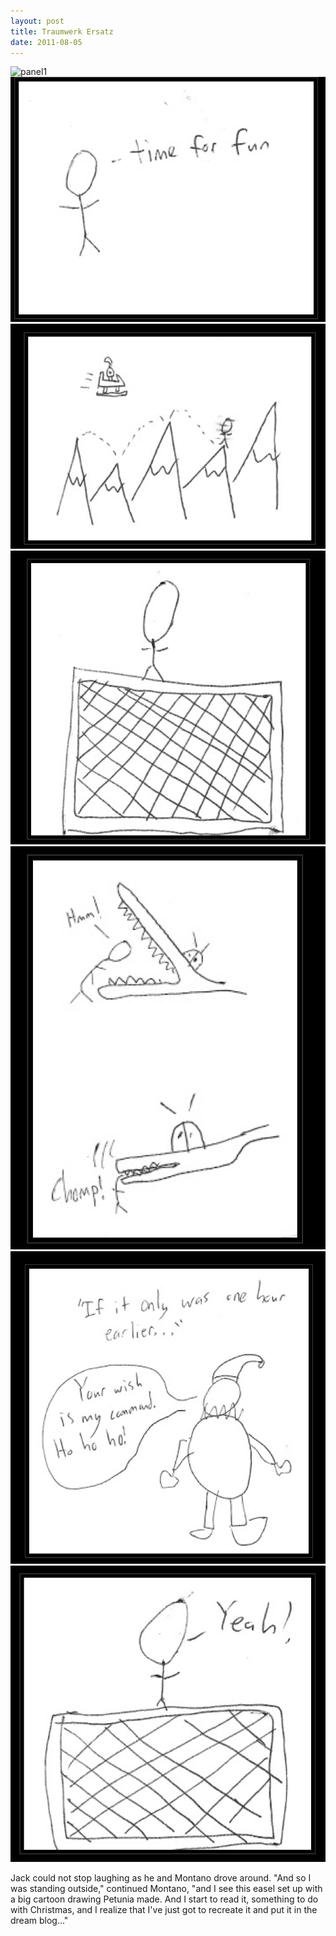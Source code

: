 ```yaml
---
layout: post
title: Traumwerk Ersatz
date: 2011-08-05
---
```

![panel1](https://github.com/nmontano/_posts/panel1.png)
![panel2](./panel2.png)
![panel3](./panel3.png)
![panel4](./panel4.png)
![panel5](./panel5.png)
![panel6](./panel6.png)
![panel7](./panel7.png)

Jack could not stop laughing as he and Montano drove around.     "And so I was standing outside," continued
Montano, "and I see this easel set up with a big cartoon drawing Petunia made. And I start to
read it, something to do with Christmas, and I realize that I've just got to recreate it and
put it in the dream blog..."
